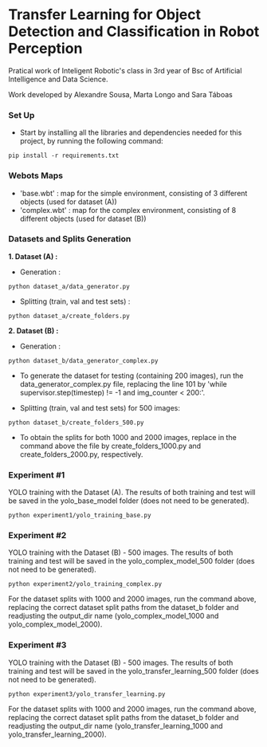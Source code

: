 # Transfer Learning for Object Detection and Classification in Robot Perception
Pratical work of Inteligent Robotic's class in 3rd year of Bsc of Artificial Intelligence and Data Science.


Work developed by Alexandre Sousa, Marta Longo and Sara Táboas


### **Set Up**
 
- Start by installing all the libraries and dependencies needed for this project, by running the following command: 
```
pip install -r requirements.txt
```

### **Webots Maps**
- 'base.wbt' : map for the simple environment, consisting of 3 different objects (used for dataset (A))
- 'complex.wbt' : map for the complex environment, consisting of 8 different objects (used for dataset (B))

### **Datasets and Splits Generation**
**1. Dataset (A) :** 
- Generation : 
```
python dataset_a/data_generator.py
```
- Splitting (train, val and test sets) : 
```
python dataset_a/create_folders.py
```

**2. Dataset (B) :** 
- Generation : 
```
python dataset_b/data_generator_complex.py
```
- To generate the dataset for testing (containing 200 images), run the data_generator_complex.py file, replacing the line 101 by 'while supervisor.step(timestep) != -1 and img_counter < 200:'.


- Splitting (train, val and test sets) for 500 images: 
```
python dataset_b/create_folders_500.py
```
- To obtain the splits for both 1000 and 2000 images, replace in the command above the file by create_folders_1000.py and create_folders_2000.py, respectively.


### **Experiment #1**
YOLO training with the Dataset (A). The results of both training and test will be saved in the yolo_base_model folder (does not need to be generated).
```
python experiment1/yolo_training_base.py
```

### **Experiment #2**
YOLO training with the Dataset (B) - 500 images. The results of both training and test will be saved in the yolo_complex_model_500 folder (does not need to be generated).
```
python experiment2/yolo_training_complex.py
```
For the dataset splits with 1000 and 2000 images, run the command above, replacing the correct dataset split paths from the dataset_b folder and readjusting the output_dir name (yolo_complex_model_1000 and yolo_complex_model_2000).

### **Experiment #3**
YOLO training with the Dataset (B) - 500 images. The results of both training and test will be saved in the yolo_transfer_learning_500 folder (does not need to be generated).
```
python experiment3/yolo_transfer_learning.py
```
For the dataset splits with 1000 and 2000 images, run the command above, replacing the correct dataset split paths from the dataset_b folder and readjusting the output_dir name (yolo_transfer_learning_1000 and yolo_transfer_learning_2000).
